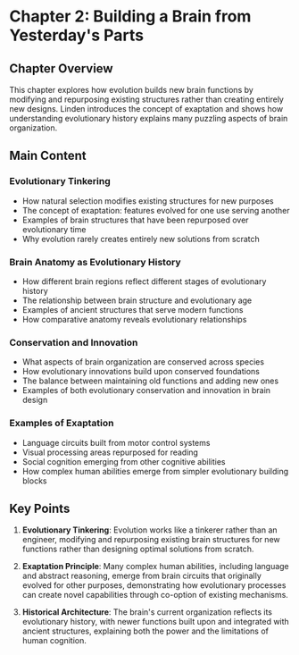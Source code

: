 # Chapter 2: Building a Brain from Yesterday's Parts

## Chapter Overview
This chapter explores how evolution builds new brain functions by modifying and repurposing existing structures rather than creating entirely new designs. Linden introduces the concept of exaptation and shows how understanding evolutionary history explains many puzzling aspects of brain organization.

## Main Content

### Evolutionary Tinkering
- How natural selection modifies existing structures for new purposes
- The concept of exaptation: features evolved for one use serving another
- Examples of brain structures that have been repurposed over evolutionary time
- Why evolution rarely creates entirely new solutions from scratch

### Brain Anatomy as Evolutionary History
- How different brain regions reflect different stages of evolutionary history
- The relationship between brain structure and evolutionary age
- Examples of ancient structures that serve modern functions
- How comparative anatomy reveals evolutionary relationships

### Conservation and Innovation
- What aspects of brain organization are conserved across species
- How evolutionary innovations build upon conserved foundations
- The balance between maintaining old functions and adding new ones
- Examples of both evolutionary conservation and innovation in brain design

### Examples of Exaptation
- Language circuits built from motor control systems
- Visual processing areas repurposed for reading
- Social cognition emerging from other cognitive abilities
- How complex human abilities emerge from simpler evolutionary building blocks

## Key Points

1. **Evolutionary Tinkering**: Evolution works like a tinkerer rather than an engineer, modifying and repurposing existing brain structures for new functions rather than designing optimal solutions from scratch.

2. **Exaptation Principle**: Many complex human abilities, including language and abstract reasoning, emerge from brain circuits that originally evolved for other purposes, demonstrating how evolutionary processes can create novel capabilities through co-option of existing mechanisms.

3. **Historical Architecture**: The brain's current organization reflects its evolutionary history, with newer functions built upon and integrated with ancient structures, explaining both the power and the limitations of human cognition.